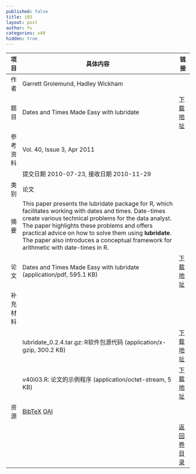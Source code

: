 ```yaml
---
published: false
title: i03
layout: post
author: Yu
categories: v40
hidden: true
---
```


| 项目 | 具体内容 | 链接 |
|---:|---|---|
| 作者 | Garrett Grolemund, Hadley  Wickham| |
| 题目 |Dates and Times Made Easy with lubridate | [下载地址](http://www.jstatsoft.org/v40/i03/paper) |
| 参考资料 |Vol. 40, Issue 3, Apr 2011 | |
| | 提交日期 2010-07-23, 接收日期 2010-11-29| | 
| 类别 | 论文| |
| 摘要 | This paper presents the lubridate package for R, which facilitates working with dates and times. Date-times create various technical problems for the data analyst. The paper highlights these problems and offers practical advice on how to solve them using <b>lubridate</b>.  The paper also introduces a conceptual framework for arithmetic with date-times in R.| |
| 论文 | Dates and Times Made Easy with lubridate  (application/pdf, 595.1 KB)| [下载地址](http://www.jstatsoft.org/v40/i03/paper) |
| 补充材料 | | |
| |lubridate_0.2.4.tar.gz: R软件包源代码  (application/x-gzip, 300.2 KB)|  [下载地址](http://www.jstatsoft.org/v40/i03/supp/1) |
| |v40i03.R:               论文的示例程序  (application/octet-stream, 5 KB)|  [下载地址](http://www.jstatsoft.org/v40/i03/supp/2) |
| 资源 | [BibTeX](http://www.jstatsoft.org/v40/i03/bibtex) [OAI](http://www.jstatsoft.org/oai?verb=GetRecord&identifier=oai.jstatsoft/v40/i03&prefix=oai_dc)| |
| |  | [返回卷目录]({{site.baseurl}}/volume/v40.html) |